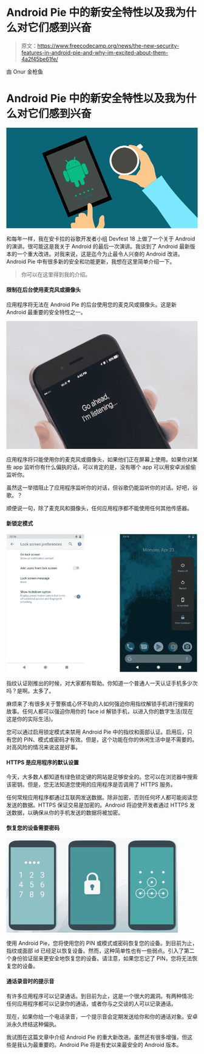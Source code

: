 # Android Pie 中的新安全特性以及我为什么对它们感到兴奋

> 原文：<https://www.freecodecamp.org/news/the-new-security-features-in-android-pie-and-why-im-excited-about-them-4a2f45be61fe/>

由 Onur 金枪鱼

# Android Pie 中的新安全特性以及我为什么对它们感到兴奋

![CaQ8hzRWMXOcKx3SHMhzV0j0C9fexsKWbWOR](img/05bd9af260c308b35a9b107c5c1132b1.png)

和每年一样，我在安卡拉的谷歌开发者小组 Devfest 18 上做了一个关于 Android 的演讲。很可能这是我关于 Android 的最后一次演讲。我谈到了 Android 最新版本的一个重大改进。对我来说，这是迄今为止最令人兴奋的 Android 改进。Android Pie 中有很多新的安全和功能更新，我想在这里简单介绍一下。

> 你可以在这里得到我的介绍。

#### 限制在后台使用麦克风或摄像头

应用程序将无法在 Android Pie 的后台使用您的麦克风或摄像头。这是新 Android 最重要的安全特性之一。

![XZOMpqVe7lZvCv-5Wsm06tNACR1hgPE5bDwu](img/2f4f657e19c37e2c4b8b9abf5ffb4a6f.png)

应用程序将只能使用你的麦克风或摄像头，如果他们正在屏幕上使用。如果你对某些 app 监听你有什么偏执的话，可以肯定的是，没有哪个 app 可以用安卓派偷偷监听你。

虽然这一举措阻止了应用程序监听你的对话，但谷歌仍能监听你的对话。好吧，谷歌。？

顺便说一句，除了麦克风和摄像头，任何应用程序都不能使用任何其他传感器。

#### 新锁定模式

![yUjuzkTOaouvv5YQ8CoA7ag7-bZeucj4qGGP](img/4b80190efeb5d2ceba731c64163e6eef.png)

指纹认证刚推出的时候，对大家都有帮助。你知道一个普通人一天认证手机多少次吗？是啊。太多了。

麻烦来了:有很多关于警察或心怀不轨的人如何强迫你用指纹解锁手机进行搜索的故事。任何人都可以强迫你用你的 face id 解锁手机，以进入你的数字生活(现在这是你的实际生活)。

您可以通过启用锁定模式来禁用 Android Pie 中的指纹和面部认证。启用后，只有您的 PIN、模式或密码才有效。但是，这个功能在你的休闲生活中是不需要的。对高风险的情况来说这是好事。

#### **HTTPS 是应用程序的默认设置**

今天，大多数人都知道有绿色锁定键的网站是足够安全的。您可以在浏览器中搜索该密钥。但是，您无法知道您使用的应用程序是否调用了 HTTPS 服务。

任何常规应用程序都通过互联网发送数据。除非加密，否则任何坏人都可能阅读您发送的数据。HTTPS 保证交易是加密的。Android 将迫使开发者通过 HTTPS 发送数据，以确保从你的手机发送的数据将被加密。

#### **恢复您的设备需要密码**

![Aw96iyrmcpvoSVchcozPV159UoIdANOD7H-1](img/2f73c15f07e4c7ab6e0895b315140150.png)

使用 Android Pie，您将使用您的 PIN 或模式或密码恢复您的设备。到目前为止，指纹或面部 id 已经足以恢复设备。然而，这种简单性也有一些弱点。引入了第二个身份验证层来更安全地恢复您的设备。请注意，如果您忘记了 PIN，您将无法恢复您的设备。

#### **通话录音时的提示音**

有许多应用程序可以记录通话。到目前为止，这是一个很大的漏洞。有两种情况:任何应用程序都可以记录你的通话，或者你与之交谈的人可以记录通话。

现在，如果你给一个电话录音，一个提示音会定期发送给你和你的通话对象。安卓派永久终结这种偏执。

我试图在这篇文章中介绍 Android Pie 的重大新改进。虽然还有很多增强，但这些是我认为最重要的。Android Pie 将是有史以来最安全的 Android 版本。
